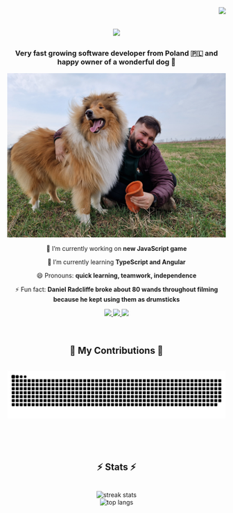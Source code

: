<img align="right" src="https://visitor-badge.laobi.icu/badge?page_id=jakubziemianski97.jakubziemianski97" />

<h1 align="center">
    <img src="https://readme-typing-svg.herokuapp.com?font=Fira+Code&weight=500&size=32&center=true&vCenter=true&duration=4000&pause=500&color=78F7DA&random=false&width=435&lines=Hello!;I'm+Jakub+Ziemia%C5%84ski+%F0%9F%91%8B%F0%9F%8F%BD"/>
</h1>

<h3 align="center">Very fast growing software developer from Poland 🇵🇱 and happy owner of a wonderful dog 🐶</h3>

<img src="https://github.com/jakubziemianski97/jakubziemianski97/blob/main/Zefir.jpeg" alt="wonderful dog"/>

<div align="center">

🔭 I’m currently working on **new JavaScript game**

🌱 I’m currently learning **TypeScript and Angular**

😄 Pronouns: **quick learning, teamwork, independence**

⚡ Fun fact: **Daniel Radcliffe broke about 80 wands throughout filming because he kept using them as drumsticks**

</div>

<div align="center"> 
  <a href="mailto:jakubziemianski97@gmail.com">
    <img src="https://img.shields.io/badge/Gmail-333333?style=for-the-badge&logo=gmail&logoColor=red" />
  </a>
  <a href="https://www.linkedin.com/in/jakub-ziemia%C5%84ski-632098224/" target="_blank">
    <img src="https://img.shields.io/badge/LinkedIn-0077B5?style=for-the-badge&logo=linkedin&logoColor=white" target="_blank" />
  </a>
  <a href="https://github.com/jakubziemianski97?tab=repositories" target="_blank">
     <img src="https://img.shields.io/badge/Portfolio-FF5722?style=for-the-badge&logo=todoist&logoColor=white" target="_blank" />
  </a>
    </br></br></br>
</div>

<div align="center">
  <h2>🐍 My Contributions 🐍</h2>
</br>
  <img alt="snake eating my contributions" src="https://raw.githubusercontent.com/jakubziemianski97/jakubziemianski97/output/github-contribution-grid-snake.svg" />
  
</br></br></br>
</div>

<h2 align="center">⚡ Stats ⚡</h2>
<br>

<div align=center>
    <img width=400 src="https://github-readme-streak-stats.herokuapp.com/?user=jakubziemianski97&theme=vue-dark&hide_border=true" alt="streak stats"/>
</br>
<!--     <img width=400 src="https://github-readme-stats.vercel.app/api?username=jakubziemianski97&theme=vue-dark&show_icons=true&hide_border=true&count_private=true" alt="readme stats" /> -->
<!-- </br> -->
    <img width=400 src="https://github-readme-stats.vercel.app/api/top-langs/?username=jakubziemianski97&theme=vue-dark&show_icons=true&hide_border=true&layout=compact" alt="top langs" />
</div>

